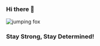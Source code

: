 ### Hi there 👋

![jumping fox](https://user-images.githubusercontent.com/45033564/193938137-f6c7c159-181d-44e9-8282-c4cb4619e85d.gif)

### Stay Strong, Stay Determined!

<!--
**ismet94/ismet94** is a ✨ _special_ ✨ repository because its `README.md` (this file) appears on your GitHub profile.

Here are some ideas to get you started:

- 🔭 I’m currently working on ...
- 🌱 I’m currently learning ...
- 👯 I’m looking to collaborate on ...
- 🤔 I’m looking for help with ...
- 💬 Ask me about ...
- 📫 How to reach me: ...
- 😄 Pronouns: ...
- ⚡ Fun fact: ...
-->
